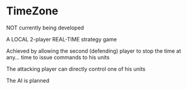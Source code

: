 TimeZone
========
NOT currently being developed

A LOCAL 2-player REAL-TIME strategy game

Achieved by allowing the second (defending) player to stop the time at any... time to issue commands to his units

The attacking player can directly control one of his units

The AI is planned
